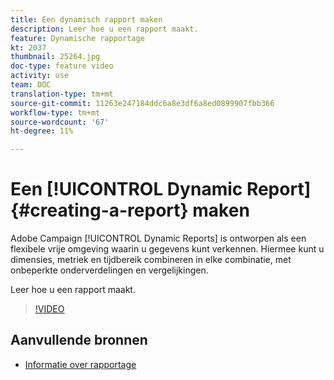 ```yaml
---
title: Een dynamisch rapport maken
description: Leer hoe u een rapport maakt.
feature: Dynamische rapportage
kt: 2037
thumbnail: 25264.jpg
doc-type: feature video
activity: use
team: DOC
translation-type: tm+mt
source-git-commit: 11263e247184ddc6a8e3df6a8ed0899907fbb366
workflow-type: tm+mt
source-wordcount: '67'
ht-degree: 11%

---
```



# Een [!UICONTROL Dynamic Report]{#creating-a-report} maken

Adobe Campaign [!UICONTROL Dynamic Reports] is ontworpen als een flexibele vrije omgeving waarin u gegevens kunt verkennen. Hiermee kunt u dimensies, metriek en tijdbereik combineren in elke combinatie, met onbeperkte onderverdelingen en vergelijkingen.

Leer hoe u een rapport maakt.

>[!VIDEO](https://video.tv.adobe.com/v/25264/?quality=12)

## Aanvullende bronnen

* [Informatie over rapportage](https://docs.adobe.com/content/help/en/campaign-standard/using/reporting/about-reporting/about-dynamic-reports.html)
